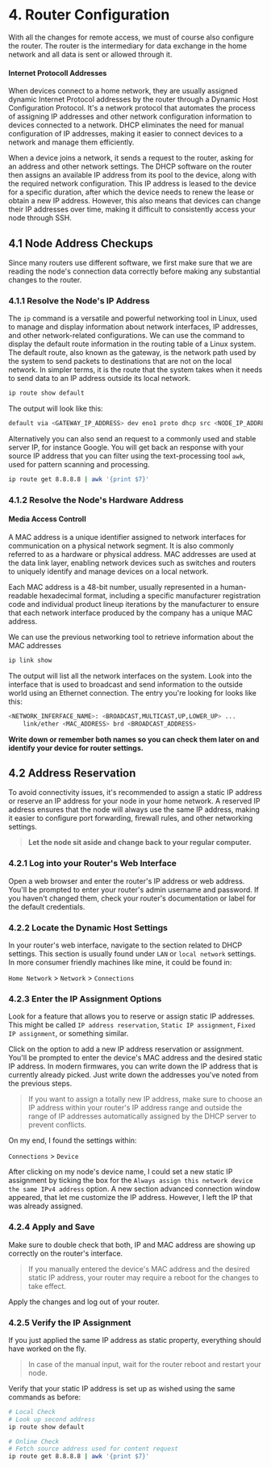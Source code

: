 # 4. Router Configuration

With all the changes for remote access, we must of course also configure the router. The router is the intermediary for data exchange in the home network and all data is sent or allowed through it.

#### Internet Protocoll Addresses

When devices connect to a home network, they are usually assigned dynamic Internet Protocol addresses by the router through a Dynamic Host Configuration Protocol. It's a network protocol that automates the process of assigning IP addresses and other network configuration information to devices connected to a network. DHCP eliminates the need for manual configuration of IP addresses, making it easier to connect devices to a network and manage them efficiently.

When a device joins a network, it sends a request to the router, asking for an address and other network settings. The DHCP software on the router then assigns an available IP address from its pool to the device, along with the required network configuration. This IP address is leased to the device for a specific duration, after which the device needs to renew the lease or obtain a new IP address. However, this also means that devices can change their IP addresses over time, making it difficult to consistently access your node through SSH.

## 4.1 Node Address Checkups

Since many routers use different software, we first make sure that we are reading the node's connection data correctly before making any substantial changes to the router.

### 4.1.1 Resolve the Node's IP Address

The `ip` command is a versatile and powerful networking tool in Linux, used to manage and display information about network interfaces, IP addresses, and other network-related configurations. We can use the command to display the default route information in the routing table of a Linux system. The default route, also known as the gateway, is the network path used by the system to send packets to destinations that are not on the local network. In simpler terms, it is the route that the system takes when it needs to send data to an IP address outside its local network.

```sh
ip route show default
```

The output will look like this:

```sh
default via <GATEWAY_IP_ADDRESS> dev eno1 proto dhcp src <NODE_IP_ADDRESS> metric <ROUTING_WEIGHT>
```

Alternatively you can also send an request to a commonly used and stable server IP, for instance Google. You will get back an response with your source IP address that you can filter using the text-processing tool `awk`, used for pattern scanning and processing.

```sh
ip route get 8.8.8.8 | awk '{print $7}'
```

### 4.1.2 Resolve the Node's Hardware Address

#### Media Access Controll

A MAC address is a unique identifier assigned to network interfaces for communication on a physical network segment. It is also commonly referred to as a hardware or physical address. MAC addresses are used at the data link layer, enabling network devices such as switches and routers to uniquely identify and manage devices on a local network.

Each MAC address is a 48-bit number, usually represented in a human-readable hexadecimal format, including a specific manufacturer registration code and individual product lineup iterations by the manufacturer to ensure that each network interface produced by the company has a unique MAC address.

We can use the previous networking tool to retrieve information about the MAC addresses

```sh
ip link show
```

The output will list all the network interfaces on the system. Look into the interface that is used to broadcast and send information to the outside world using an Ethernet connection. The entry you're looking for looks like this:

```sh
<NETWORK_INFERFACE_NAME>: <BROADCAST,MULTICAST,UP,LOWER_UP> ...
    link/ether <MAC_ADDRESS> brd <BROADCAST_ADDRESS>
```

**Write down or remember both names so you can check them later on and identify your device for router settings.**

## 4.2 Address Reservation

To avoid connectivity issues, it's recommended to assign a static IP address or reserve an IP address for your node in your home network. A reserved IP address ensures that the node will always use the same IP address, making it easier to configure port forwarding, firewall rules, and other networking settings.

> **Let the node sit aside and change back to your regular computer.**

### 4.2.1 Log into your Router's Web Interface

Open a web browser and enter the router's IP address or web address. You'll be prompted to enter your router's admin username and password. If you haven't changed them, check your router's documentation or label for the default credentials.

### 4.2.2 Locate the Dynamic Host Settings

In your router's web interface, navigate to the section related to DHCP settings. This section is usually found under `LAN` or `local network` settings. In more consumer friendly machines like mine, it could be found in:

`Home Network` > `Network` > `Connections`

### 4.2.3 Enter the IP Assignment Options

Look for a feature that allows you to reserve or assign static IP addresses. This might be called `IP address reservation`, `Static IP assignment`, `Fixed IP assignment`, or something similar.

Click on the option to add a new IP address reservation or assignment. You'll be prompted to enter the device's MAC address and the desired static IP address. In modern firmwares, you can write down the IP address that is currently already picked. Just write down the addresses you've noted from the previous steps.

> If you want to assign a totally new IP address, make sure to choose an IP address within your router's IP address range and outside the range of IP addresses automatically assigned by the DHCP server to prevent conflicts.

On my end, I found the settings within:

`Connections` > `Device`

After clicking on my node's device name, I could set a new static IP assignment by ticking the box for the `Always assign this network device the same IPv4 address` option. A new section advanced connection window appeared, that let me customize the IP address. However, I left the IP that was already assigned.

### 4.2.4 Apply and Save

Make sure to double check that both, IP and MAC address are showing up correctly on the router's interface.

> If you manually entered the device's MAC address and the desired static IP address, your router may require a reboot for the changes to take effect.

Apply the changes and log out of your router.

### 4.2.5 Verify the IP Assignment

If you just applied the same IP address as static property, everything should have worked on the fly.

> In case of the manual input, wait for the router reboot and restart your node.

Verify that your static IP address is set up as wished using the same commands as before:

```sh
# Local Check
# Look up second address
ip route show default

# Online Check
# Fetch source address used for content request
ip route get 8.8.8.8 | awk '{print $7}'
```
